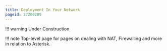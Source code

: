```yaml
---
title: Deployment In Your Network
pageid: 27200289
---
```


!!! warning 
    Under Construction

[//]: # (end-warning)

!!! note 
    Top-level page for pages on dealing with NAT, Firewalling and more in relation to Asterisk.

[//]: # (end-note)
